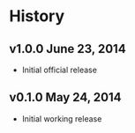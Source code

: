 # History

## v1.0.0 June 23, 2014
- Initial official release

## v0.1.0 May 24, 2014
- Initial working release